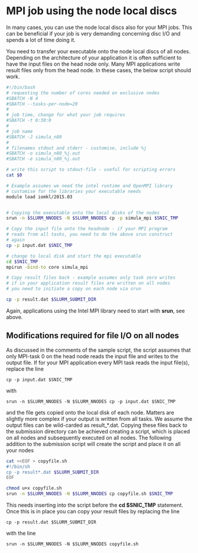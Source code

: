 # MPI job using the node local discs

In many cases, you can use the node local discs also for your MPI jobs.  This can be beneficial if your job is very demanding concerning disc I/O and spends a lot of time doing it.

You need to transfer your executable onto the node local discs of all nodes.  Depending on the architecture of your application it is often sufficient to have the input files on the head node only.  Many MPI applications write result files only from the head node.  In these cases, the below script should work.

```bash
#!/bin/bash
# requesting the number of cores needed on exclusive nodes
#SBATCH -N 4
#SBATCH --tasks-per-node=20
#
# job time, change for what your job requires
#SBATCH -t 0:30:0
#
# job name
#SBATCH -J simula_n80
#
# filenames stdout and stderr - customise, include %j
#SBATCH -o simula_n80_%j.out
#SBATCH -e simula_n80_%j.out

# write this script to stdout-file - useful for scripting errors
cat $0

# Example assumes we need the intel runtime and OpenMPI library
# customise for the libraries your executable needs
module load iomkl/2015.03


# Copying the executable onto the local disks of the nodes
srun -n $SLURM_NNODES -N $SLURM_NNODES cp -p simula_mpi $SNIC_TMP

# Copy the input file onto the headnode - if your MPI program
# reads from all tasks, you need to do the above srun construct
# again
cp -p input.dat $SNIC_TMP

# change to local disk and start the mpi executable
cd $SNIC_TMP
mpirun -bind-to core simula_mpi

# Copy result files back - example assumes only task zero writes
# if in your application result files are written on all nodes
# you need to initiate a copy on each node via srun

cp -p result.dat $SLURM_SUBMIT_DIR
```

Again, applications using the Intel MPI library need to start with **srun**, see above.

## Modifications required for file I/O on all nodes

As discussed in the comments of the sample script, the script assumes that only MPI-task 0 on the head node reads the input file and writes to the output file. If for your MPI application every MPI task reads the input file(s), replace the line

    cp -p input.dat $SNIC_TMP

with

    srun -n $SLURM_NNODES -N $SLURM_NNODES cp -p input.dat $SNIC_TMP

and the file gets copied onto the local disk of each node. Matters are slightly more complex if your output is written from all tasks. We assume the output files can be wild-carded as result_*.dat. Copying these files back to the submission directory can be achieved creating a script, which is placed on all nodes and subsequently executed on all nodes. The following addition to the submission script will create the script and place it on all your nodes

```bash
cat <<EOF > copyfile.sh
#!/bin/sh
cp -p result*.dat $SLURM_SUBMIT_DIR
EOF

chmod u+x copyfile.sh
srun -n $SLURM_NNODES -N $SLURM_NNODES cp copyfile.sh $SNIC_TMP
```

This needs inserting into the script before the **cd $SNIC_TMP** statement. Once this is in place you can copy your result files by replacing the line

    cp -p result.dat $SLURM_SUBMIT_DIR

with the line

    srun -n $SLURM_NNODES -N $SLURM_NNODES copyfile.sh
